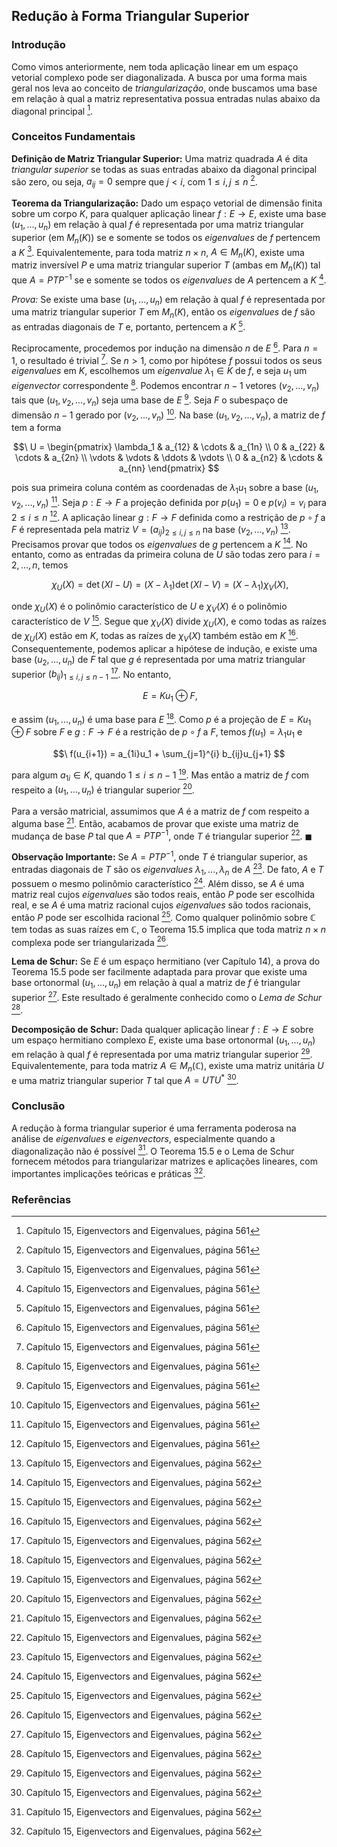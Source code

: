 ## Redução à Forma Triangular Superior

### Introdução
Como vimos anteriormente, nem toda aplicação linear em um espaço vetorial complexo pode ser diagonalizada. A busca por uma forma mais geral nos leva ao conceito de *triangularização*, onde buscamos uma base em relação à qual a matriz representativa possua entradas nulas abaixo da diagonal principal [^561].

### Conceitos Fundamentais

**Definição de Matriz Triangular Superior:**
Uma matriz quadrada $A$ é dita *triangular superior* se todas as suas entradas abaixo da diagonal principal são zero, ou seja, $a_{ij} = 0$ sempre que $j < i$, com $1 \leq i, j \leq n$ [^561].

**Teorema da Triangularização:**
Dado um espaço vetorial de dimensão finita sobre um corpo $K$, para qualquer aplicação linear $f: E \rightarrow E$, existe uma base $(u_1, ..., u_n)$ em relação à qual $f$ é representada por uma matriz triangular superior (em $M_n(K)$) se e somente se todos os *eigenvalues* de $f$ pertencem a $K$ [^561]. Equivalentemente, para toda matriz $n \times n$, $A \in M_n(K)$, existe uma matriz inversível $P$ e uma matriz triangular superior $T$ (ambas em $M_n(K)$) tal que $A = PTP^{-1}$ se e somente se todos os *eigenvalues* de $A$ pertencem a $K$ [^561].

*Prova:*
Se existe uma base $(u_1, ..., u_n)$ em relação à qual $f$ é representada por uma matriz triangular superior $T$ em $M_n(K)$, então os *eigenvalues* de $f$ são as entradas diagonais de $T$ e, portanto, pertencem a $K$ [^561].

Reciprocamente, procedemos por indução na dimensão $n$ de $E$ [^561]. Para $n = 1$, o resultado é trivial [^561]. Se $n > 1$, como por hipótese $f$ possui todos os seus *eigenvalues* em $K$, escolhemos um *eigenvalue* $\lambda_1 \in K$ de $f$, e seja $u_1$ um *eigenvector* correspondente [^561]. Podemos encontrar $n-1$ vetores $(v_2, ..., v_n)$ tais que $(u_1, v_2, ..., v_n)$ seja uma base de $E$ [^561]. Seja $F$ o subespaço de dimensão $n-1$ gerado por $(v_2, ..., v_n)$ [^561]. Na base $(u_1, v_2, ..., v_n)$, a matriz de $f$ tem a forma

$$\
U = \begin{pmatrix}
\lambda_1 & a_{12} & \cdots & a_{1n} \\
0 & a_{22} & \cdots & a_{2n} \\
\vdots & \vdots & \ddots & \vdots \\
0 & a_{n2} & \cdots & a_{nn}
\end{pmatrix}
$$

pois sua primeira coluna contém as coordenadas de $\lambda_1 u_1$ sobre a base $(u_1, v_2, ..., v_n)$ [^561]. Seja $p: E \rightarrow F$ a projeção definida por $p(u_1) = 0$ e $p(v_i) = v_i$ para $2 \leq i \leq n$ [^561]. A aplicação linear $g: F \rightarrow F$ definida como a restrição de $p \circ f$ a $F$ é representada pela matriz $V = (a_{ij})_{2 \leq i, j \leq n}$ na base $(v_2, ..., v_n)$ [^562]. Precisamos provar que todos os *eigenvalues* de $g$ pertencem a $K$ [^562]. No entanto, como as entradas da primeira coluna de $U$ são todas zero para $i = 2, ..., n$, temos

$$\
\chi_U(X) = \det(XI - U) = (X - \lambda_1) \det(XI - V) = (X - \lambda_1) \chi_V(X),
$$

onde $\chi_U(X)$ é o polinômio característico de $U$ e $\chi_V(X)$ é o polinômio característico de $V$ [^562]. Segue que $\chi_V(X)$ divide $\chi_U(X)$, e como todas as raízes de $\chi_U(X)$ estão em $K$, todas as raízes de $\chi_V(X)$ também estão em $K$ [^562]. Consequentemente, podemos aplicar a hipótese de indução, e existe uma base $(u_2, ..., u_n)$ de $F$ tal que $g$ é representada por uma matriz triangular superior $(b_{ij})_{1 \leq i, j \leq n-1}$ [^562]. No entanto,

$$\
E = Ku_1 \oplus F,
$$

e assim $(u_1, ..., u_n)$ é uma base para $E$ [^562]. Como $p$ é a projeção de $E = Ku_1 \oplus F$ sobre $F$ e $g: F \rightarrow F$ é a restrição de $p \circ f$ a $F$, temos $f(u_1) = \lambda_1 u_1$ e

$$\
f(u_{i+1}) = a_{1i}u_1 + \sum_{j=1}^{i} b_{ij}u_{j+1}
$$

para algum $a_{1i} \in K$, quando $1 \leq i \leq n-1$ [^562]. Mas então a matriz de $f$ com respeito a $(u_1, ..., u_n)$ é triangular superior [^562].

Para a versão matricial, assumimos que $A$ é a matriz de $f$ com respeito a alguma base [^562]. Então, acabamos de provar que existe uma matriz de mudança de base $P$ tal que $A = PTP^{-1}$, onde $T$ é triangular superior [^562]. $\blacksquare$

**Observação Importante:**
Se $A = PTP^{-1}$, onde $T$ é triangular superior, as entradas diagonais de $T$ são os *eigenvalues* $\lambda_1, ..., \lambda_n$ de $A$ [^562]. De fato, $A$ e $T$ possuem o mesmo polinômio característico [^562]. Além disso, se $A$ é uma matriz real cujos *eigenvalues* são todos reais, então $P$ pode ser escolhida real, e se $A$ é uma matriz racional cujos *eigenvalues* são todos racionais, então $P$ pode ser escolhida racional [^562]. Como qualquer polinômio sobre $\mathbb{C}$ tem todas as suas raízes em $\mathbb{C}$, o Teorema 15.5 implica que toda matriz $n \times n$ complexa pode ser triangularizada [^562].

**Lema de Schur:**
Se $E$ é um espaço hermitiano (ver Capítulo 14), a prova do Teorema 15.5 pode ser facilmente adaptada para provar que existe uma base ortonormal $(u_1, ..., u_n)$ em relação à qual a matriz de $f$ é triangular superior [^562]. Este resultado é geralmente conhecido como o *Lema de Schur* [^562].

**Decomposição de Schur:**
Dada qualquer aplicação linear $f: E \rightarrow E$ sobre um espaço hermitiano complexo $E$, existe uma base ortonormal $(u_1, ..., u_n)$ em relação à qual $f$ é representada por uma matriz triangular superior [^562]. Equivalentemente, para toda matriz $A \in M_n(\mathbb{C})$, existe uma matriz unitária $U$ e uma matriz triangular superior $T$ tal que $A = UTU^*$ [^562].

### Conclusão
A redução à forma triangular superior é uma ferramenta poderosa na análise de *eigenvalues* e *eigenvectors*, especialmente quando a diagonalização não é possível [^562]. O Teorema 15.5 e o Lema de Schur fornecem métodos para triangularizar matrizes e aplicações lineares, com importantes implicações teóricas e práticas [^562].

### Referências
[^561]: Capítulo 15, Eigenvectors and Eigenvalues, página 561
[^562]: Capítulo 15, Eigenvectors and Eigenvalues, página 562
<!-- END -->